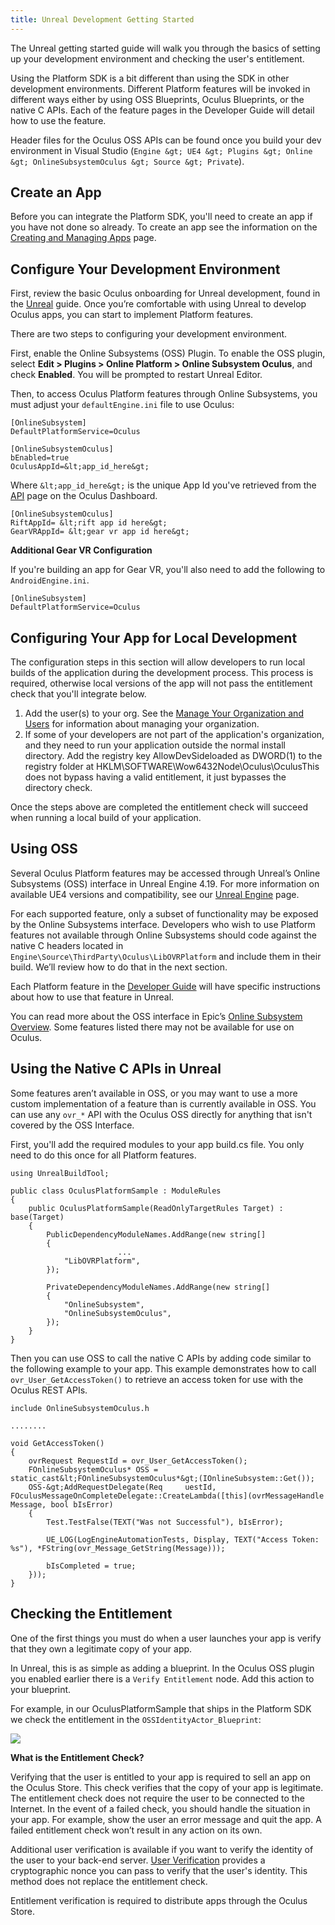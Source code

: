 ```yaml
---
title: Unreal Development Getting Started
---
```


The Unreal getting started guide will walk you through the basics of setting up your development environment and checking the user's entitlement. 

Using the Platform SDK is a bit different than using the SDK in other development environments. Different Platform features will be invoked in different ways either by using OSS Blueprints, Oculus Blueprints, or the native C APIs. Each of the feature pages in the Developer Guide will detail how to use the feature.

Header files for the Oculus OSS APIs can be found once you build your dev environment in Visual Studio (`Engine &gt; UE4 &gt; Plugins &gt; Online &gt; OnlineSubsystemOculus &gt; Source &gt; Private`).

## Create an App

Before you can integrate the Platform SDK, you'll need to create an app if you have not done so already. To create an app see the information on the [Creating and Managing Apps](/documentation/publish/latest/concepts/publish-create-app/) page.

## Configure Your Development Environment

First, review the basic Oculus onboarding for Unreal development, found in the [Unreal](/documentation/unreal/latest/concepts/unreal-engine/) guide. Once you’re comfortable with using Unreal to develop Oculus apps, you can start to implement Platform features.

There are two steps to configuring your development environment.

First, enable the Online Subsystems (OSS) Plugin. To enable the OSS plugin, select **Edit &gt; Plugins &gt; Online Platform &gt; Online Subsystem Oculus**, and check **Enabled**. You will be prompted to restart Unreal Editor. 

Then, to access Oculus Platform features through Online Subsystems, you must adjust your `defaultEngine.ini` file to use Oculus:

```
[OnlineSubsystem]
DefaultPlatformService=Oculus
                
[OnlineSubsystemOculus]
bEnabled=true
OculusAppId=&lt;app_id_here&gt;
```

Where `&lt;app_id_here&gt;` is the unique App Id you've retrieved from the [API](https://dashboard.oculus.com/app/api/) page on the Oculus Dashboard.

```
[OnlineSubsystemOculus]
RiftAppId= &lt;rift app id here&gt;
GearVRAppId= &lt;gear vr app id here&gt;
```

**Additional Gear VR Configuration**

If you're building an app for Gear VR, you'll also need to add the following to `AndroidEngine.ini`.

```
[OnlineSubsystem]
DefaultPlatformService=Oculus
```

## Configuring Your App for Local Development

The configuration steps in this section will allow developers to run local builds of the application during the development process. This process is required, otherwise local versions of the app will not pass the entitlement check that you'll integrate below.

1. Add the user(s) to your org. See the [Manage Your Organization and Users](https://developer.oculus.com/distribute/latest/concepts/publish-account-management-intro/) for information about managing your organization.
2. If some of your developers are not part of the application's organization, and they need to run your application outside the normal install directory. Add the registry key AllowDevSideloaded as DWORD(1) to the registry folder at HKLM\SOFTWARE\Wow6432Node\Oculus\OculusThis does not bypass having a valid entitlement, it just bypasses the directory check.


Once the steps above are completed the entitlement check will succeed when running a local build of your application.

## Using OSS

Several Oculus Platform features may be accessed through Unreal’s Online Subsystems (OSS) interface in Unreal Engine 4.19. For more information on available UE4 versions and compatibility, see our [Unreal Engine](/documentation/unreal/latest/concepts/unreal-engine/) page.

For each supported feature, only a subset of functionality may be exposed by the Online Subsystems interface. Developers who wish to use Platform features not available through Online Subsystems should code against the native C headers located in `Engine\Source\ThirdParty\Oculus\LibOVRPlatform` and include them in their build. We’ll review how to do that in the next section.

Each Platform feature in the [Developer Guide](/documentation/platform/latest/concepts/book-dg/) will have specific instructions about how to use that feature in Unreal.

You can read more about the OSS interface in Epic’s [Online Subsystem Overview](https://docs.unrealengine.com/latest/INT/Programming/Online/). Some features listed there may not be available for use on Oculus. 

## Using the Native C APIs in Unreal

Some features aren’t available in OSS, or you may want to use a more custom implementation of a feature than is currently available in OSS. You can use any `ovr_*` API with the Oculus OSS directly for anything that isn't covered by the OSS Interface.

First, you'll add the required modules to your app build.cs file. You only need to do this once for all Platform features.

```
using UnrealBuildTool;

public class OculusPlatformSample : ModuleRules
{
	public OculusPlatformSample(ReadOnlyTargetRules Target) : base(Target)
	{
		PublicDependencyModuleNames.AddRange(new string[] 
		{ 
                        ...
			"LibOVRPlatform",
		});
		
		PrivateDependencyModuleNames.AddRange(new string[]
		{
			"OnlineSubsystem",
			"OnlineSubsystemOculus",
		});
	}
}
```

Then you can use OSS to call the native C APIs by adding code similar to the following example to your app. This example demonstrates how to call `ovr_User_GetAccessToken()` to retrieve an access token for use with the Oculus REST APIs.

```
include OnlineSubsystemOculus.h

........

void GetAccessToken()
{
	ovrRequest RequestId = ovr_User_GetAccessToken();
	FOnlineSubsystemOculus* OSS = static_cast&lt;FOnlineSubsystemOculus*&gt;(IOnlineSubsystem::Get());
	OSS-&gt;AddRequestDelegate(Req     uestId, FOculusMessageOnCompleteDelegate::CreateLambda([this](ovrMessageHandle Message, bool bIsError)
	{
		Test.TestFalse(TEXT("Was not Successful"), bIsError);
			
		UE_LOG(LogEngineAutomationTests, Display, TEXT("Access Token: %s"), *FString(ovr_Message_GetString(Message)));

		bIsCompleted = true;
	}));
}
```

## Checking the Entitlement

One of the first things you must do when a user launches your app is verify that they own a legitimate copy of your app.

In Unreal, this is as simple as adding a blueprint. In the Oculus OSS plugin you enabled earlier there is a `Verify Entitlement` node. Add this action to your blueprint.

For example, in our OculusPlatformSample that ships in the Platform SDK we check the entitlement in the `OSSIdentityActor_Blueprint`:



![](/images/documentationplatformlatestconceptspgsg-unreal-gsg-0.png)



**What is the Entitlement Check?**

Verifying that the user is entitled to your app is required to sell an app on the Oculus Store. This check verifies that the copy of your app is legitimate. The entitlement check does not require the user to be connected to the Internet. In the event of a failed check, you should handle the situation in your app. For example, show the user an error message and quit the app. A failed entitlement check won’t result in any action on its own.

Additional user verification is available if you want to verify the identity of the user to your back-end server. [User Verification](/documentation/platform/latest/concepts/dg-ownership/) provides a cryptographic nonce you can pass to verify that the user's identity. This method does not replace the entitlement check. 

Entitlement verification is required to distribute apps through the Oculus Store.
